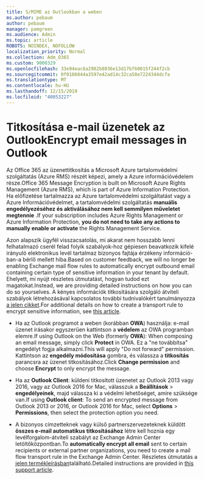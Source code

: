 ```yaml
---
title: S/MIME az Outlookban a weben
ms.author: pebaum
author: pebaum
manager: pamgreen
ms.audience: Admin
ms.topic: article
ROBOTS: NOINDEX, NOFOLLOW
localization_priority: Normal
ms.collection: Adm_O365
ms.custom: 9000329
ms.openlocfilehash: 33e94eac6a2982b8036e13d17bf60015f244f2cb
ms.sourcegitcommit: 0f0186044a3597e42ad14c32ca58e7224344dcfa
ms.translationtype: MT
ms.contentlocale: hu-HU
ms.lasthandoff: 12/15/2019
ms.locfileid: "40053227"
---
```

# <a name="encrypt-email-messages-in-outlook"></a><span data-ttu-id="89baa-102">Titkosítása e-mail üzenetek az Outlook</span><span class="sxs-lookup"><span data-stu-id="89baa-102">Encrypt email messages in Outlook</span></span>

<span data-ttu-id="89baa-103">Az Office 365 az üzenettitkosítás a Microsoft Azure tartalomvédelmi szolgáltatás (Azure RMS) részét képezi, amely a Azure információvédelem része.</span><span class="sxs-lookup"><span data-stu-id="89baa-103">Office 365 Message Encryption is built on Microsoft Azure Rights Management (Azure RMS), which is part of Azure Information Protection.</span></span> <span data-ttu-id="89baa-104">Ha előfizetése tartalmazza az Azure tartalomvédelmi szolgáltatást vagy a Azure Információvédelmet, a tartalomvédelmi szolgáltatás **manuális engedélyezéséhez és aktiválásához nem kell semmilyen műveletet megtennie** .</span><span class="sxs-lookup"><span data-stu-id="89baa-104">If your subscription includes Azure Rights Management or Azure Information Protection, **you do not need to take any actions to manually enable or activate** the Rights Management Service.</span></span>

<span data-ttu-id="89baa-105">Azon alapszik ügyfél visszacsatolás, mi akarat nem hosszabb lenni felhatalmazó cserél felad folyik szabályok-hoz gépiesen beavatkozik kifelé irányuló elektronikus levél tartalmaz bizonyos fajtája érzékeny információ-ban-a bérlő mellett hiba.</span><span class="sxs-lookup"><span data-stu-id="89baa-105">Based on customer feedback, we will no longer be enabling Exchange mail flow rules to automatically encrypt outbound email containing certain type of sensitive information in your tenant by default.</span></span> <span data-ttu-id="89baa-106">Ehelyett, mi nyújt részletes útmutatást, hogyan tudod ezt magatokat.</span><span class="sxs-lookup"><span data-stu-id="89baa-106">Instead, we are providing detailed instructions on how you can do so yourselves.</span></span> <span data-ttu-id="89baa-107">A kényes információk titkosítására szolgáló átviteli szabályok létrehozásával kapcsolatos további tudnivalókért tanulmányozza [a jelen cikket](https://aka.ms/OmeEtr).</span><span class="sxs-lookup"><span data-stu-id="89baa-107">For additional details on how to create a transport rule to encrypt sensitive information, see [this article](https://aka.ms/OmeEtr).</span></span>

- <span data-ttu-id="89baa-108">Ha az Outlook programot a weben (korábban **OWA**) használja: e-mail üzenet írásakor egyszerűen kattintson a **védelem** az OWA programban elemre.</span><span class="sxs-lookup"><span data-stu-id="89baa-108">If using Outlook on the Web (formerly **OWA**): When composing an email message, simply click **Protect** in OWA.</span></span> <span data-ttu-id="89baa-109">Ez a "ne továbbítsa" engedélyt fogja alkalmazni.</span><span class="sxs-lookup"><span data-stu-id="89baa-109">This will apply "Do not forward" permission.</span></span> <span data-ttu-id="89baa-110">Kattintson az **engedély módosítása** gombra, és válassza a **titkosítás** parancsra az üzenet titkosításához.</span><span class="sxs-lookup"><span data-stu-id="89baa-110">Click **Change permission** and choose **Encrypt** to only encrypt the message.</span></span>

- <span data-ttu-id="89baa-111">Ha az **Outlook Client**: küldeni titkosított üzenetet az Outlook 2013 vagy 2016, vagy az Outlook 2016 for Mac, válasszuk a **Beállítások** > **engedélyeinek**, majd válassza ki a védelmi lehetőséget, amire szüksége van.</span><span class="sxs-lookup"><span data-stu-id="89baa-111">If using **Outlook client**: To send an encrypted message from Outlook 2013 or 2016, or Outlook 2016 for Mac, select **Options** > **Permissions**, then select the protection option you need.</span></span>

- <span data-ttu-id="89baa-112">A bizonyos címzetteknek vagy külső partnerszervezeteknek küldött **összes e-mail automatikus titkosításához** létre kell hoznia egy levélforgalom-átviteli szabályt az Exchange Admin Center letöltőközpontban.</span><span class="sxs-lookup"><span data-stu-id="89baa-112">To **automatically encrypt all email** sent to certain recipients or external partner organizations, you need to create a mail flow transport rule in the Exchange Admin Center.</span></span> <span data-ttu-id="89baa-113">Részletes útmutatás a [jelen termékleírásban](https://docs.microsoft.com/office365/securitycompliance/define-mail-flow-rules-to-encrypt-email#create-a-mail-flow-rule-to-encrypt-email-messages-with-the-new-ome-capabilities)található.</span><span class="sxs-lookup"><span data-stu-id="89baa-113">Detailed instructions are provided in [this support article](https://docs.microsoft.com/office365/securitycompliance/define-mail-flow-rules-to-encrypt-email#create-a-mail-flow-rule-to-encrypt-email-messages-with-the-new-ome-capabilities).</span></span>

